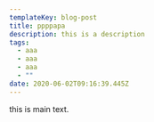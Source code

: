 ```yaml
---
templateKey: blog-post
title: ppppapa
description: this is a description
tags:
  - aaa
  - aaa
  - aaa
  - ""
date: 2020-06-02T09:16:39.445Z
---
```


this is main text.
